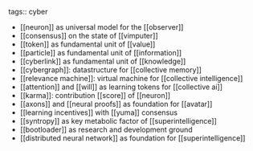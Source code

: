 tags:: cyber

- [[neuron]] as universal model for the [[observer]]
- [[consensus]] on the state of [[vimputer]]
- [[token]] as fundamental unit of [[value]]
- [[particle]] as fundamental unit of [[information]]
- [[cyberlink]] as fundamental unit of [[knowledge]]
- [[cybergraph]]: datastructure for [[collective memory]]
- [[relevance machine]]: virtual machine for [[collective intelligence]]
- [[attention]] and [[will]] as learning tokens for [[collective ai]]
- [[karma]]: contribution [[score]] of [[neuron]]
- [[axons]]  and [[neural proofs]] as foundation for [[avatar]]
- [[learning incentives]] with [[yuma]] consensus
- [[syntropy]] as key metabolic factor of [[superintelligence]]
- [[bootloader]] as research and development ground
- [[distributed neural network]] as foundation for [[superintelligence]]